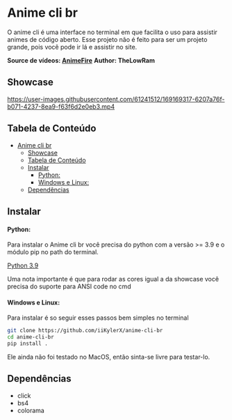 # Anime cli br

O anime cli é uma interface no terminal em que facilita o uso para assistir animes de código aberto. Esse projeto não é feito para ser um projeto grande, pois você pode ir lá e assistir no site.

**Source de vídeos: [AnimeFire](https://animefire.net)**
**Author: TheLowRam**

## Showcase

https://user-images.githubusercontent.com/61241512/169169317-6207a76f-b071-4237-8ea9-f63f6d2e0eb3.mp4

## Tabela de Conteúdo

- [Anime cli br](#anime-cli-br)
  - [Showcase](#showcase)
  - [Tabela de Conteúdo](#tabela-de-conteúdo)
  - [Instalar](#instalar)
      - [Python:](#python)
      - [Windows e Linux:](#windows-e-linux)
  - [Dependências](#dependências)

## Instalar

#### Python:

Para instalar o Anime cli br você precisa do python com a versão >= 3.9 e o módulo pip no path do terminal.

[Python 3.9](https://www.python.org/downloads/release/python-3912/)

Uma nota importante é que para rodar as cores igual a da showcase você precisa do suporte para ANSI code no cmd

#### Windows e Linux:

Para instalar é so seguir esses passos bem simples no terminal
```sh
git clone https://github.com/iiKylerX/anime-cli-br
cd anime-cli-br
pip install .
```

Ele ainda não foi testado no MacOS, então sinta-se livre para testar-lo.

## Dependências

- click
- bs4
- colorama
